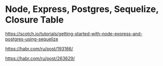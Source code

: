 # Node, Express, Postgres, Sequelize, Closure Table

https://scotch.io/tutorials/getting-started-with-node-express-and-postgres-using-sequelize

https://habr.com/ru/post/193166/

https://habr.com/ru/post/263629/
